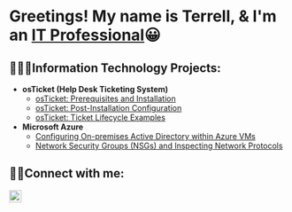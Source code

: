 <h1>Greetings! My name is Terrell, & I'm an <a href="https://www.linkedin.com/in/terrell-b-300948148/">IT Professional</a>😀</h1>

<h2>👨🏾‍💻Information Technology Projects:</h2>

- <b>osTicket (Help Desk Ticketing System)</b>
  - [osTicket: Prerequisites and Installation](https://github.com/Terrellbo06/osticket-prereqs)
  - [osTicket: Post-Installation Configuration](https://github.com/Terrellbo06/osTicket-Post-install)
  - [osTicket: Ticket Lifecycle Examples](https://github.com/Terrellbo06/osTicket-Ticket-Lifestyle)
- <b>Microsoft Azure</b>
  - [Configuring On-premises Active Directory within Azure VMs](https://github.com/Terrellbo06/Azure-Config-AD)
  - [Network Security Groups (NSGs) and Inspecting Network Protocols](https://github.com/Terrellbo06/azure-network-protocols)
 
<h2>🤳🏾Connect with me:</h2>


[<img align="left" alt="Josh | LinkedIn" width="22px" src="https://cdn.jsdelivr.net/npm/simple-icons@v3/icons/linkedin.svg" />][linkedin]





[linkedin]: https://www.linkedin.com/in/terrell-b-300948148
